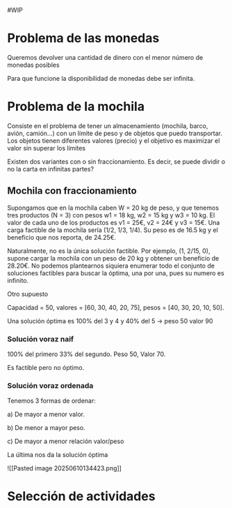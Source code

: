 #WIP 
# Problema de las monedas

Queremos devolver una cantidad de dinero con el menor número de monedas posibles

Para que funcione la disponibilidad de monedas debe ser infinita.

# Problema de la mochila

Consiste en el problema de tener un almacenamiento (mochila, barco, avión, camión...) con un límite de peso y de objetos que puedo transportar. Los objetos tienen diferentes valores (precio) y el objetivo es maximizar el valor sin superar los límites

Existen dos variantes con o sin fraccionamiento. Es decir, se puede dividir o no la carta en infinitas partes?

## Mochila con fraccionamiento

Supongamos que en la mochila caben W = 20 kg de peso, y que tenemos tres productos (N = 3) con pesos w1 = 18 kg, w2 = 15 kg y w3 = 10 kg. El valor de cada uno de los productos es v1 = 25€, v2 = 24€ y v3 = 15€. Una carga factible de la mochila sería (1/2, 1/3, 1/4). Su peso es de 16.5 kg y el beneficio que nos reporta, de 24.25€. 

Naturalmente, no es la única solución factible. Por ejemplo, (1, 2/15, 0), supone cargar la mochila con un peso de 20 kg y obtener un beneficio de 28.20€. No podemos plantearnos siquiera enumerar todo el conjunto de soluciones factibles para buscar la óptima, una por una, pues su numero es infinito.

Otro supuesto

Capacidad = 50, valores = [60, 30, 40, 20, 75], pesos = [40, 30, 20, 10, 50]. 

Una solución óptima es 100% del 3 y 4 y 40% del 5 -> peso 50 valor 90

### Solución voraz naif

100% del primero 33% del segundo. Peso 50, Valor 70.

Es factible pero no óptimo.

### Solución voraz ordenada

Tenemos 3 formas de ordenar:

a) De mayor a menor valor.

b) De menor a mayor peso.

c) De mayor a menor relación valor/peso

La última nos da la solución óptima

![[Pasted image 20250610134423.png]]

# Selección de actividades